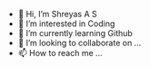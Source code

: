 - 👋 Hi, I’m Shreyas A S
- 👀 I’m interested in Coding
- 🌱 I’m currently learning Github
- 💞️ I’m looking to collaborate on ...
- 📫 How to reach me ...

<!---
ShreyasASTech/ShreyasASTech is a ✨ special ✨ repository because its `README.md` (this file) appears on your GitHub profile.
You can click the Preview link to take a look at your changes.
--->
